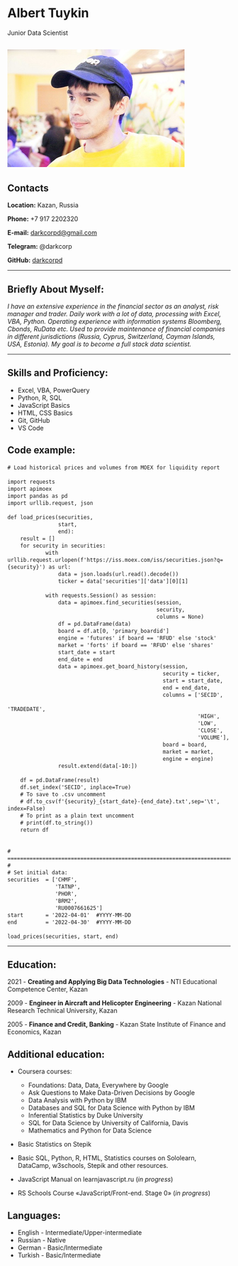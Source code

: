 # **Albert Tuykin**

Junior Data Scientist

![Photo](https://github.com/darkcorpd/darkcorpd.github.io/blob/main/avatar400.jpg)
---

## Contacts

**Location:** Kazan, Russia

**Phone:** +7 917 2202320

**E-mail:** darkcorpd@gmail.com

**Telegram:** @darkcorp

**GitHub:** [darkcorpd](https://github.com/darkcorpd/)

---

## Briefly About Myself:

*I have an extensive experience in the financial sector as an analyst, risk manager and trader. 
Daily work with a lot of data, processing with Excel, VBA, Python. Operating experience with information systems Bloomberg, Cbonds, RuData etc.
Used to provide maintenance of financial companies in different jurisdictions (Russia, Cyprus, Switzerland, Cayman Islands, USA, Estonia). 
My goal is to become a full stack data scientist.*

---

## Skills and Proficiency:

* Excel, VBA, PowerQuery
* Python, R, SQL
* JavaScript Basics
* HTML, CSS Basics
* Git, GitHub
* VS Code


## Code example:
```
# Load historical prices and volumes from MOEX for liquidity report

import requests
import apimoex
import pandas as pd
import urllib.request, json 

def load_prices(securities, 
                start, 
                end):
    result = []
    for security in securities:
            with urllib.request.urlopen(f'https://iss.moex.com/iss/securities.json?q={security}') as url:
                data = json.loads(url.read().decode())
                ticker = data['securities']['data'][0][1]
    
            with requests.Session() as session:
                data = apimoex.find_securities(session, 
                                               security, 
                                               columns = None)
                df = pd.DataFrame(data)
                board = df.at[0, 'primary_boardid']
                engine = 'futures' if board == 'RFUD' else 'stock'
                market = 'forts' if board == 'RFUD' else 'shares'
                start_date = start
                end_date = end
                data = apimoex.get_board_history(session, 
                                                 security = ticker, 
                                                 start = start_date, 
                                                 end = end_date, 
                                                 columns = ['SECID', 
                                                            'TRADEDATE', 
                                                            'HIGH', 
                                                            'LOW', 
                                                            'CLOSE', 
                                                            'VOLUME'], 
                                                 board = board, 
                                                 market = market, 
                                                 engine = engine)
                result.extend(data[-10:])
  
    df = pd.DataFrame(result)
    df.set_index('SECID', inplace=True)
    # To save to .csv uncomment
    # df.to_csv(f'{security}_{start_date}-{end_date}.txt',sep='\t', index=False)
    # To print as a plain text uncomment
    # print(df.to_string())
    return df


# ============================================================================== #
# Set initial data:
securities  = ['CHMF', 
               'TATNP', 
               'PHOR', 
               'BRM2', 
               'RU0007661625']
start       = '2022-04-01'  #YYYY-MM-DD
end         = '2022-04-30'  #YYYY-MM-DD

load_prices(securities, start, end)

```

---

## Education:
2021 - **Creating and Applying Big Data Technologies** - NTI Educational Competence Center, Kazan

2009 - **Engineer in Aircraft and Helicopter Engineering** - 
Kazan National Research Technical University, Kazan

2005 - **Finance and Credit, Banking** - 
Kazan State Institute of Finance and Economics, Kazan

## Additional education:

* Coursera courses:
  - Foundations: Data, Data, Everywhere by Google
  - Ask Questions to Make Data-Driven Decisions by Google
  - Data Analysis with Python by IBM
  - Databases and SQL for Data Science with Python by IBM
  - Inferential Statistics by Duke University
  - SQL for Data Science by University of California, Davis
  - Mathematics and Python for Data Science

* Basic Statistics on Stepik
* Basic SQL, Python, R, HTML, Statistics courses on Sololearn, DataCamp, w3schools, Stepik and other resources.
* JavaScript Manual on learnjavascript.ru (*in progress*)
* RS Schools Course «JavaScript/Front-end. Stage 0» (*in progress*)

## Languages:
* English - Intermediate/Upper-intermediate
* Russian - Native
* German - Basic/Intermediate
* Turkish - Basic/Intermediate
